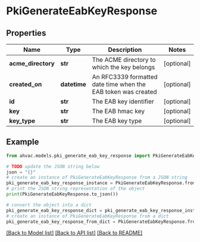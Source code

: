 # PkiGenerateEabKeyResponse


## Properties

Name | Type | Description | Notes
------------ | ------------- | ------------- | -------------
**acme_directory** | **str** | The ACME directory to which the key belongs | [optional] 
**created_on** | **datetime** | An RFC3339 formatted date time when the EAB token was created | [optional] 
**id** | **str** | The EAB key identifier | [optional] 
**key** | **str** | The EAB hmac key | [optional] 
**key_type** | **str** | The EAB key type | [optional] 

## Example

```python
from ahvac.models.pki_generate_eab_key_response import PkiGenerateEabKeyResponse

# TODO update the JSON string below
json = "{}"
# create an instance of PkiGenerateEabKeyResponse from a JSON string
pki_generate_eab_key_response_instance = PkiGenerateEabKeyResponse.from_json(json)
# print the JSON string representation of the object
print(PkiGenerateEabKeyResponse.to_json())

# convert the object into a dict
pki_generate_eab_key_response_dict = pki_generate_eab_key_response_instance.to_dict()
# create an instance of PkiGenerateEabKeyResponse from a dict
pki_generate_eab_key_response_from_dict = PkiGenerateEabKeyResponse.from_dict(pki_generate_eab_key_response_dict)
```
[[Back to Model list]](../README.md#documentation-for-models) [[Back to API list]](../README.md#documentation-for-api-endpoints) [[Back to README]](../README.md)


